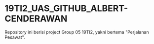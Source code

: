 # 19TI2_UAS_GITHUB_ALBERT-CENDERAWAN
Repository ini berisi project Group 05 19TI2, yakni bertema "Perjalanan Pesawat".
